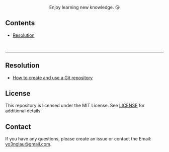 <p align="center">
	Enjoy learning new knowledge. &#128536;
</p>



## Contents

- [Resolution](#Resolution)

<br>

---

## Resolution

- [How to create and use a Git repository](/Resolution/How-to-create-and-use-a-Git-repository.md)

## License

This repository is licensed under the MIT License. See [LICENSE](LICENSE) for additional details.

## Contact

If you have any questions, please create an issue or contact the Email: yo3nglau@gmail.com.

